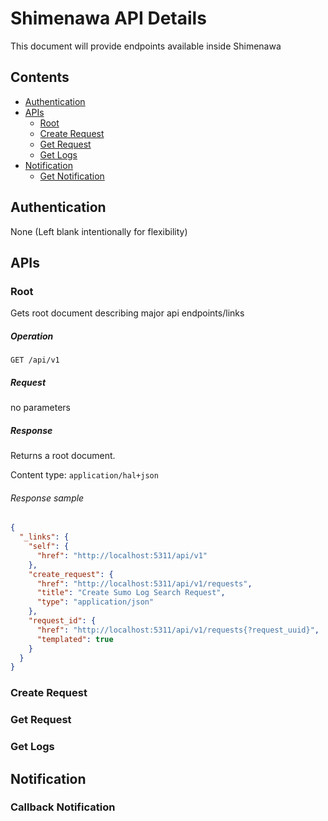 # Shimenawa API Details
This document will provide endpoints available inside Shimenawa

## Contents
- [Authentication](#qathentication)
- [APIs](#apis)
    -  [Root](#root)
    -  [Create Request](#create-request)
    -  [Get Request](#get-request)
    -  [Get Logs](#get-logs)
- [Notification](#notification)
    -  [Get Notification](#callback-notification)

## Authentication
None (Left blank intentionally for flexibility)

## APIs

### Root
Gets root document describing major api endpoints/links

##### Operation
`GET /api/v1`

##### Request
no parameters

##### Response
Returns a root document.

Content type: `application/hal+json`  

###### Response sample
```json
{
  "_links": {
    "self": {
      "href": "http://localhost:5311/api/v1"
    },
    "create_request": {
      "href": "http://localhost:5311/api/v1/requests",
      "title": "Create Sumo Log Search Request",
      "type": "application/json"
    },
    "request_id": {
      "href": "http://localhost:5311/api/v1/requests{?request_uuid}",
      "templated": true
    }
  }
}
```

### Create Request

### Get Request

### Get Logs

## Notification

### Callback Notification
